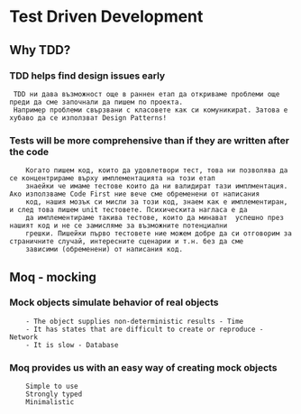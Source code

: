 ﻿# Test Driven Development

## Why TDD?

### TDD helps find design issues early

```
 TDD ни дава възможност още в раннен етап да откриваме проблеми още преди да сме започнали да пишем по проекта.
 Например проблеми свързвани с класовете как си комуникираt. Затова е хубаво да се използват Design Patterns!
```

### Tests will be more comprehensive than if they are written after the code

```
	Когато пишем код, които да удовлетвори тест, това ни позволява да се концентрираме върху имплементацията на този етап
	знаейки че имаме тестове които да ни валидират тази имплментация. Ако използваме Code First ние вече сме обременени от написания
	код, нашия мозък си мисли за този код, знаем как е имплементиран, и след това пишем unit тестовете. Психическита нагласа е да 
	да имплементираме такива тестове, които да минават  успешно през нашият код и не се замисляме за възможните потенциални 
	грешки. Пишейки първо тестовете ние можем добре да си отговорим за страничните случай, интересните сценарии и т.н. без да сме
	зависими (обременени) от написания код.
```

## Moq - mocking

### Mock objects simulate behavior of real objects
```
	- The object supplies non-deterministic results - Time
	- It has states that are difficult to create or reproduce - Network
	- It is slow - Database
```

### Moq provides us with an easy way of creating mock objects
```
	Simple to use
	Strongly typed
	Minimalistic
```
